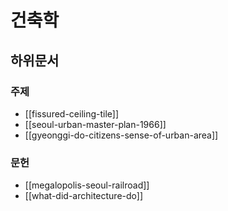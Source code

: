 # 건축학

## 하위문서

### 주제

- [[fissured-ceiling-tile]]
- [[seoul-urban-master-plan-1966]]
- [[gyeonggi-do-citizens-sense-of-urban-area]]

### 문헌

- [[megalopolis-seoul-railroad]]
- [[what-did-architecture-do]]
